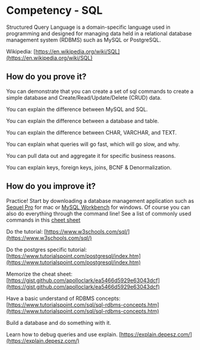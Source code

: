 # Competency - SQL

Structured Query Language is a domain-specific language used in programming and designed for managing data held in a relational database management system (RDBMS) such as MySQL or PostgreSQL.

Wikipedia: [https://en.wikipedia.org/wiki/SQL](https://en.wikipedia.org/wiki/SQL)

## How do you prove it?

You can demonstrate that you can create a set of sql commands to create a simple database and Create/Read/Update/Delete (CRUD) data.

You can explain the difference between MySQL and SQL.

You can explain the difference between a database and table.

You can explain the difference between CHAR, VARCHAR, and TEXT.

You can explain what queries will go fast, which will go slow, and why.  

You can pull data out and aggregate it for specific business reasons.

You can explain keys, foreign keys, joins, BCNF & Denormalization.


## How do you improve it?

Practice! Start by downloading a database management application such as [Sequel Pro](https://www.sequelpro.com/) for mac or [MySQL Workbench](https://www.mysql.com/products/workbench/) for windows. Of course you can also do everything through the command line! See a list of commonly used commands in this [cheet sheet](https://www.mysqltutorial.org/mysql-cheat-sheet.aspx)

Do the tutorial: [https://www.w3schools.com/sql/](https://www.w3schools.com/sql/) 

Do the postgres specific tutorial: [https://www.tutorialspoint.com/postgresql/index.htm](https://www.tutorialspoint.com/postgresql/index.htm) 

Memorize the cheat sheet: [https://gist.github.com/apolloclark/ea5466d5929e63043dcf](https://gist.github.com/apolloclark/ea5466d5929e63043dcf) 

Have a basic understand of RDBMS concepts: [https://www.tutorialspoint.com/sql/sql-rdbms-concepts.htm](https://www.tutorialspoint.com/sql/sql-rdbms-concepts.htm)

Build a database and do something with it.

Learn how to debug queries and use explain. [https://explain.depesz.com/](https://explain.depesz.com/)

